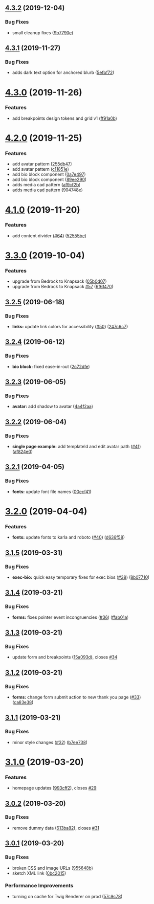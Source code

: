 ## [4.3.2](https://github.com/basaltinc/crux/compare/v4.3.1...v4.3.2) (2019-12-04)


### Bug Fixes

* small cleanup fixes ([9b7790e](https://github.com/basaltinc/crux/commit/9b7790e44adabff98070c946cf773080c0759203))

## [4.3.1](https://github.com/basaltinc/crux/compare/v4.3.0...v4.3.1) (2019-11-27)


### Bug Fixes

* adds dark text option for anchored blurb ([5efbf72](https://github.com/basaltinc/crux/commit/5efbf72c8695849f18b9199969666c3c544ff883))

# [4.3.0](https://github.com/basaltinc/crux/compare/v4.2.0...v4.3.0) (2019-11-26)


### Features

* add breakpoints design tokens and grid v1 ([ff91a0b](https://github.com/basaltinc/crux/commit/ff91a0bb77f2fb47129c74617777808610d2f688))

# [4.2.0](https://github.com/basaltinc/crux/compare/v4.1.0...v4.2.0) (2019-11-25)


### Features

* add avatar pattern ([255db47](https://github.com/basaltinc/crux/commit/255db475a0efdce4ef305c1729bce92cf9a7537a))
* add avatar pattern ([c11851e](https://github.com/basaltinc/crux/commit/c11851e4065851ae9144e395e269c8debc16d7d6))
* add bio block component ([0a7e497](https://github.com/basaltinc/crux/commit/0a7e49774695f91dda84d50a9de93a22ae92c162))
* add bio block component ([89ee290](https://github.com/basaltinc/crux/commit/89ee290427eed779f478546fa405b7f877372bbb))
* adds media cad pattern ([af9cf2b](https://github.com/basaltinc/crux/commit/af9cf2b483a090e77546083eb48513de97a34f0c))
* adds media cad pattern ([904748e](https://github.com/basaltinc/crux/commit/904748e3e17812692bd1eb794d20f50427e60b3d))

# [4.1.0](https://github.com/basaltinc/crux/compare/v4.0.0...v4.1.0) (2019-11-20)


### Features

* add content divider ([#64](https://github.com/basaltinc/crux/issues/64)) ([52555be](https://github.com/basaltinc/crux/commit/52555be53f034489cf71cf725d458328ad71dd1d))

# [3.3.0](https://github.com/basaltinc/crux/compare/v3.2.5...v3.3.0) (2019-10-04)


### Features

* upgrade from Bedrock to Knapsack ([05b0d07](https://github.com/basaltinc/crux/commit/05b0d07))
* upgrade from Bedrock to Knapsack [#57](https://github.com/basaltinc/crux/issues/57) ([6f6f470](https://github.com/basaltinc/crux/commit/6f6f470))

## [3.2.5](https://github.com/basaltinc/crux/compare/v3.2.4...v3.2.5) (2019-06-18)


### Bug Fixes

* **links:** update link colors for accessibility ([#50](https://github.com/basaltinc/crux/issues/50)) ([247c6c7](https://github.com/basaltinc/crux/commit/247c6c7))

## [3.2.4](https://github.com/basaltinc/crux/compare/v3.2.3...v3.2.4) (2019-06-12)


### Bug Fixes

* **bio block:** fixed ease-in-out ([2c72dfe](https://github.com/basaltinc/crux/commit/2c72dfe))

## [3.2.3](https://github.com/basaltinc/crux/compare/v3.2.2...v3.2.3) (2019-06-05)


### Bug Fixes

* **avatar:** add shadow to avatar ([4a4f2aa](https://github.com/basaltinc/crux/commit/4a4f2aa))

## [3.2.2](https://github.com/basaltinc/crux/compare/v3.2.1...v3.2.2) (2019-06-04)


### Bug Fixes

* **single page example:** add templateId and edit avatar path ([#41](https://github.com/basaltinc/crux/issues/41)) ([af824e0](https://github.com/basaltinc/crux/commit/af824e0))

## [3.2.1](https://github.com/basaltinc/crux/compare/v3.2.0...v3.2.1) (2019-04-05)


### Bug Fixes

* **fonts:** update font file names ([00ecf41](https://github.com/basaltinc/crux/commit/00ecf41))

# [3.2.0](https://github.com/basaltinc/crux/compare/v3.1.5...v3.2.0) (2019-04-04)


### Features

* **fonts:** update fonts to karla and roboto ([#40](https://github.com/basaltinc/crux/issues/40)) ([d636f58](https://github.com/basaltinc/crux/commit/d636f58))

## [3.1.5](https://github.com/basaltinc/crux/compare/v3.1.4...v3.1.5) (2019-03-31)


### Bug Fixes

* **exec-bio:** quick easy temporary fixes for exec bios ([#38](https://github.com/basaltinc/crux/issues/38)) ([8b07710](https://github.com/basaltinc/crux/commit/8b07710))

## [3.1.4](https://github.com/basaltinc/crux/compare/v3.1.3...v3.1.4) (2019-03-21)


### Bug Fixes

* **forms:** fixes pointer event incongruencies ([#36](https://github.com/basaltinc/crux/issues/36)) ([ffab01a](https://github.com/basaltinc/crux/commit/ffab01a))

## [3.1.3](https://github.com/basaltinc/crux/compare/v3.1.2...v3.1.3) (2019-03-21)


### Bug Fixes

* update form and breakpoints ([15a093d](https://github.com/basaltinc/crux/commit/15a093d)), closes [#34](https://github.com/basaltinc/crux/issues/34)

## [3.1.2](https://github.com/basaltinc/crux/compare/v3.1.1...v3.1.2) (2019-03-21)


### Bug Fixes

* **forms:** change form submit action to new thank you page ([#33](https://github.com/basaltinc/crux/issues/33)) ([ca83e38](https://github.com/basaltinc/crux/commit/ca83e38))

## [3.1.1](https://github.com/basaltinc/crux/compare/v3.1.0...v3.1.1) (2019-03-21)


### Bug Fixes

* minor style changes ([#32](https://github.com/basaltinc/crux/issues/32)) ([b7ee738](https://github.com/basaltinc/crux/commit/b7ee738))

# [3.1.0](https://github.com/basaltinc/crux/compare/v3.0.2...v3.1.0) (2019-03-20)


### Features

* homepage updates ([993cff2](https://github.com/basaltinc/crux/commit/993cff2)), closes [#29](https://github.com/basaltinc/crux/issues/29)

## [3.0.2](https://github.com/basaltinc/crux/compare/v3.0.1...v3.0.2) (2019-03-20)


### Bug Fixes

* remove dummy data ([613ba82](https://github.com/basaltinc/crux/commit/613ba82)), closes [#31](https://github.com/basaltinc/crux/issues/31)

## [3.0.1](https://github.com/basaltinc/crux/compare/v3.0.0...v3.0.1) (2019-03-20)


### Bug Fixes

* broken CSS and image URLs ([955648b](https://github.com/basaltinc/crux/commit/955648b))
* sketch XML link ([0bc2015](https://github.com/basaltinc/crux/commit/0bc2015))


### Performance Improvements

* turning on cache for Twig Renderer on prod ([57c9c78](https://github.com/basaltinc/crux/commit/57c9c78))
